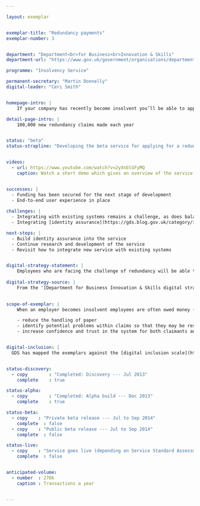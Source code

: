 ```yaml
---

layout: exemplar


exemplar-title: "Redundancy payments"
exemplar-number: 3


department: "Department<br>for Business<br>Innovation & Skills"
department-url: "https://www.gov.uk/government/organisations/department-for-business-innovation-skills"

programme: "Insolvency Service"

permanent-secretary: "Martin Donnelly"
digital-leader: "Ceri Smith"


homepage-intro: |
    If your company has recently become insolvent you’ll be able to apply for redundancy payment online

detail-page-intro: |
    100,000 new redundancy claims made each year


status: "beta"
status-strapline: "Developing the beta service for applying for a redundancy payment and for compensation for loss of notice."


videos:
  - url: https://www.youtube.com/watch?v=2yXnblGFyMQ
    caption: Watch a short demo which gives an overview of the service, filmed January 2014


successes: |
  - Funding has been secured for the next stage of development
  - End-to-end user experience in place
  
challenges: |
  - Integrating with existing systems remains a challenge, as does balancing the time spent on this with the time required to develop the user journey
  - Integrating [identity assurance](https://gds.blog.gov.uk/category/id-assurance/) into our service when there is no record of who applicants might be

next-steps: |
  - Build identity assurance into the service   
  - Continue research and development of the service
  - Revisit how to integrate new service with existing systems


digital-strategy-statement: |
    Employees who are facing the challenge of redundancy will be able to apply for and access financial support from Government in a more immediate and easy to navigate manner than current channels allow, as will the insolvency practitioners administering cases.
    
digital-strategy-source: |
    From the '[Department for Business Innovation & Skills digital strategy](http://discuss.bis.gov.uk/digitalstrategy/page/7/)' --- December 2012
    

scope-of-exemplar: |
    When an employer becomes insolvent employees are often owed money (especially for redundancy pay). The Redundancy Payments Service processes claims for statutory redundancy payments, which are paid from the National Insurance Fund (NIF). The current claim process is largely paper based, which leads to unnecessary cost and increased potential for errors and delays. The scope of the exemplar is to create a digital claim process that will:

    - reduce the handling of paper
    - identify potential problems within claims so that they may be resolved more quickly
    - increase confidence and trust in the system for both claimants and insolvency practitioners


digital-inclusion: |
  GDS has mapped the exemplars against the [digital inclusion scale](https://www.gov.uk/government/publications/government-digital-inclusion-strategy/government-digital-inclusion-strategy#measuring-digital-exclusion) to help show where these services may be difficult for some people to use. [See the rating for Redundancy payments](https://www.gov.uk/government/publications/government-digital-inclusion-strategy/exemplar-services-and-identity-assurance-how-complex-they-are#redundancy-payments).


status-discovery:
  - copy        : "Completed: Discovery --- Jul 2013"
    complete    : true

status-alpha:
  - copy        : "Completed: Alpha build --- Dec 2013"
    complete    : true

status-beta:
  - copy    : "Private beta release --- Jul to Sep 2014"
    complete  : false
  - copy    : "Public beta release --- Jul to Sep 2014"
    complete  : false

status-live:
  - copy    : "Service goes live (depending on Service Standard Assessment) --- Jan to Mar 2015"
    complete  : false


anticipated-volume:
  - number  : 270k
    caption : Transactions a year


---
```

